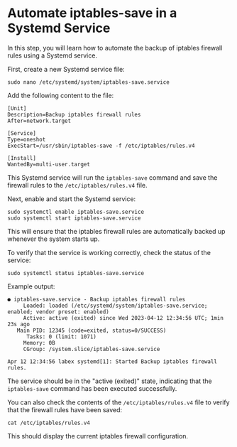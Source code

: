 # Automate iptables-save in a Systemd Service

In this step, you will learn how to automate the backup of iptables firewall rules using a Systemd service.

First, create a new Systemd service file:

```
sudo nano /etc/systemd/system/iptables-save.service
```

Add the following content to the file:

```
[Unit]
Description=Backup iptables firewall rules
After=network.target

[Service]
Type=oneshot
ExecStart=/usr/sbin/iptables-save -f /etc/iptables/rules.v4

[Install]
WantedBy=multi-user.target
```

This Systemd service will run the `iptables-save` command and save the firewall rules to the `/etc/iptables/rules.v4` file.

Next, enable and start the Systemd service:

```
sudo systemctl enable iptables-save.service
sudo systemctl start iptables-save.service
```

This will ensure that the iptables firewall rules are automatically backed up whenever the system starts up.

To verify that the service is working correctly, check the status of the service:

```
sudo systemctl status iptables-save.service
```

Example output:

```
● iptables-save.service - Backup iptables firewall rules
     Loaded: loaded (/etc/systemd/system/iptables-save.service; enabled; vendor preset: enabled)
     Active: active (exited) since Wed 2023-04-12 12:34:56 UTC; 1min 23s ago
   Main PID: 12345 (code=exited, status=0/SUCCESS)
      Tasks: 0 (limit: 1071)
     Memory: 0B
     CGroup: /system.slice/iptables-save.service

Apr 12 12:34:56 labex systemd[1]: Started Backup iptables firewall rules.
```

The service should be in the "active (exited)" state, indicating that the `iptables-save` command has been executed successfully.

You can also check the contents of the `/etc/iptables/rules.v4` file to verify that the firewall rules have been saved:

```
cat /etc/iptables/rules.v4
```

This should display the current iptables firewall configuration.
